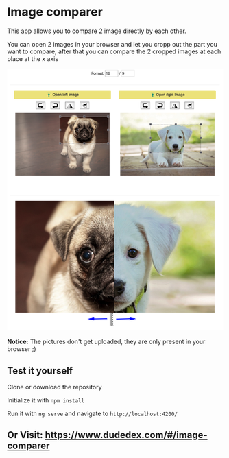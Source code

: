 # Image comparer

This app allows you to compare 2 image directly by each other.

You can open 2 images in your browser and let you cropp out the part you want to compare, 
after that you can compare the 2 cropped images at each place at the x axis
<p align="center">
  <img src="/demo/image-comparer.png?raw=true"/>
</p>

**Notice:** The pictures don't get uploaded, they are only present in your browser ;)

## Test it yourself

Clone or download the repository

Initialize it with `npm install`

Run it with `ng serve` and navigate to `http://localhost:4200/`


## Or Visit: https://www.dudedex.com/#/image-comparer
